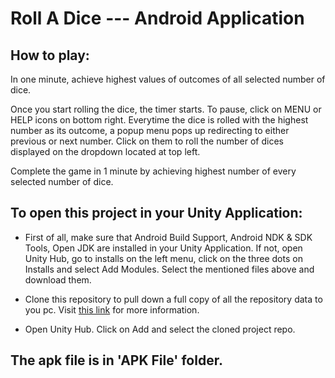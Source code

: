 # Roll A Dice --- Android Application

## How to play:
In one minute, achieve highest values of outcomes of all selected number of dice.

Once you start rolling the dice, the timer starts. To pause, click on MENU or HELP icons on bottom right. Everytime the dice is rolled with the highest number as its outcome, a popup menu pops up redirecting to either previous or next number. Click on them to roll the number of dices displayed on the dropdown located at top left.

Complete the game in 1 minute by achieving highest number of every selected number of dice.

## To open this project in your Unity Application:
* First of all, make sure that Android Build Support, Android NDK & SDK Tools, Open JDK are installed in your Unity Application. If not, open Unity Hub, go to installs on the left menu, click on the three dots on Installs and select Add Modules. Select the mentioned files above and download them.

* Clone this repository to pull down a full copy of all the repository data to you pc. Visit [this link](https://docs.github.com/en/github/creating-cloning-and-archiving-repositories/cloning-a-repository-from-github/cloning-a-repository) for more information.
* Open Unity Hub. Click on Add and select the cloned project repo.

## The apk file is in 'APK File' folder.
